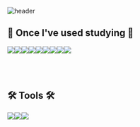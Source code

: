  ![header](https://capsule-render.vercel.app/api?type=Waving&color=auto&height=200&section=header&text=welcome%20to%20hyunbum's%20github&fontSize=50)

## 📝 Once I've used studying 📝
<div style="display:flex; flex-direction:row;">
   <img src="https://img.shields.io/badge/html5-E34F26?style=flat-square&logo=html5&logoColor=white"> 
    <img src="https://img.shields.io/badge/css-1572B6?style=flat-square&logo=css3&logoColor=white"> 
    <img src="https://img.shields.io/badge/javascript-F7DF1E?style=flat-square&logo=javascript&logoColor=black"> 
   <img src="https://img.shields.io/badge/React-61DAFB?style=flat-square&logo=React&logoColor=black"/>
    <img src="https://img.shields.io/badge/bootstrap-7952B3?style=flat-square&logo=bootstrap&logoColor=white">
   <br>
   <br>
   <img src="https://img.shields.io/badge/Node.js-339933?style=flat-square&logo=Node.js&logoColor=white"/>
 <img src="https://img.shields.io/badge/Express-000000?style=flat-square&logo=Express&logoColor=white"/>
   <img src="https://img.shields.io/badge/MongoDB-47A248?style=flat-square&logo=MongoDB&logoColor=white"/>
   <img src="https://img.shields.io/badge/jQuery-0769AD?style=flat-square&logo=jQuery&logoColor=white"/>
</div>
<br>
<br>

   ## 🛠 Tools 🛠 
<div style="display:flex; flex-direction:row;">
   <img src="https://img.shields.io/badge/Visual Studio Code-007ACC?style=flat-square&logo=Visual Studio Code&logoColor=white"/>
   <img src="https://img.shields.io/badge/Git-F05032?style=flat-square&logo=git&logoColor=white"/>
   <img src="https://img.shields.io/badge/GitHub-181717?style=flat-square&logo=GitHub&logoColor=white"/>
</div><br>

